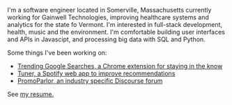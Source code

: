 I'm a software engineer located in Somerville, Massachusetts currently working for Gainwell Technologies, improving healthcare systems and analytics for the state fo Vermont. I'm interested in full-stack development, health, music and the environment. I'm comfortable building user interfaces and APIs in Javascipt, and processing big data with SQL and Python.

Some things I've been working on:
- [Trending Google Searches, a Chrome extension for staying in the know](https://tommygeiger.com/trending-google-searches)
- [Tuner, a Spotify web app to improve recommendations](https://tommygeiger.com/tuner)
- [PromoParlor, an industry specific Discourse forum](https://promoparlor.com)

See [my resume.](https://tommygeiger.com/resume.pdf)
